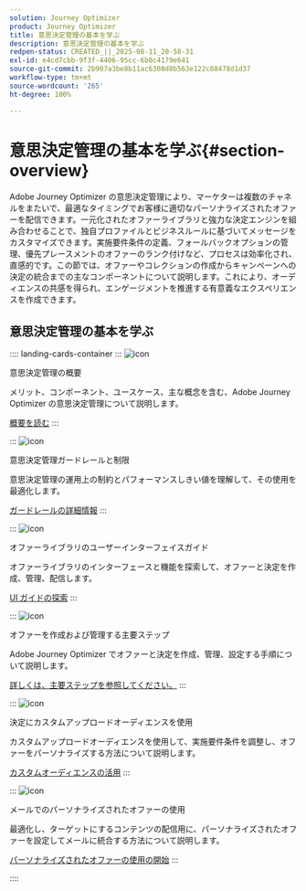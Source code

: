 ```yaml
---
solution: Journey Optimizer
product: Journey Optimizer
title: 意思決定管理の基本を学ぶ
description: 意思決定管理の基本を学ぶ
redpen-status: CREATED_||_2025-08-11_20-58-31
exl-id: e4cd7cbb-9f3f-4406-95cc-6b0c4179e641
source-git-commit: 2b907a3be8b11ac6308d0b563e122c88478d1d37
workflow-type: tm+mt
source-wordcount: '265'
ht-degree: 100%

---
```


# 意思決定管理の基本を学ぶ{#section-overview}

Adobe Journey Optimizer の意思決定管理により、マーケターは複数のチャネルをまたいで、最適なタイミングでお客様に適切なパーソナライズされたオファーを配信できます。一元化されたオファーライブラリと強力な決定エンジンを組み合わせることで、独自プロファイルとビジネスルールに基づいてメッセージをカスタマイズできます。実施要件条件の定義、フォールバックオプションの管理、優先プレースメントのオファーのランク付けなど、プロセスは効率化され、直感的です。この節では、オファーやコレクションの作成からキャンペーンへの決定の統合までの主なコンポーネントについて説明します。これにより、オーディエンスの共感を得られ、エンゲージメントを推進する有意義なエクスペリエンスを作成できます。

## 意思決定管理の基本を学ぶ

:::: landing-cards-container
:::
![icon](https://cdn.experienceleague.adobe.com/icons/book.svg)

意思決定管理の概要

メリット、コンポーネント、ユースケース、主な概念を含む、Adobe Journey Optimizer の意思決定管理について説明します。

[概要を読む](../using/offers/get-started/starting-offer-decisioning.md)
:::

:::
![icon](https://cdn.experienceleague.adobe.com/icons/shield-halved.svg)

意思決定管理ガードレールと制限

意思決定管理の運用上の制約とパフォーマンスしきい値を理解して、その使用を最適化します。

[ガードレールの詳細情報](../using/offers/decision-management-guardrails.md)
:::

:::
![icon](https://cdn.experienceleague.adobe.com/icons/gear.svg)

オファーライブラリのユーザーインターフェイスガイド

オファーライブラリのインターフェースと機能を探索して、オファーと決定を作成、管理、配信します。

[UI ガイドの探索](../using/offers/get-started/user-interface.md)
:::

:::
![icon](https://cdn.experienceleague.adobe.com/icons/list-check.svg)

オファーを作成および管理する主要ステップ

Adobe Journey Optimizer でオファーと決定を作成、管理、設定する手順について説明します。

[詳しくは、主要ステップを参照してください。](../using/offers/offer-library/key-steps.md)
:::

:::
![icon](https://cdn.experienceleague.adobe.com/icons/bullseye.svg)

決定にカスタムアップロードオーディエンスを使用

カスタムアップロードオーディエンスを使用して、実施要件条件を調整し、オファーをパーソナライズする方法について説明します。

[カスタムオーディエンスの活用](../using/offers/custom-upload-decisioning.md)
:::

:::
![icon](https://cdn.experienceleague.adobe.com/icons/circle-play.svg)

メールでのパーソナライズされたオファーの使用

最適化し、ターゲットにするコンテンツの配信用に、パーソナライズされたオファーを設定してメールに統合する方法について説明します。

[パーソナライズされたオファーの使用の開始](../using/offers/offers-e2e.md)
:::

::::
